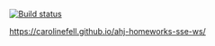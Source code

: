 [![Build status](https://ci.appveyor.com/api/projects/status/m06refsv1o2lahky/branch/master?svg=true)](https://ci.appveyor.com/project/CarolineFell/ahj-homeworks-sse-ws/branch/master)

https://carolinefell.github.io/ahj-homeworks-sse-ws/